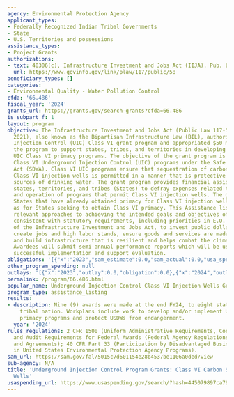 ```yaml
---
agency: Environmental Protection Agency
applicant_types:
- Federally Recognized Indian Tribal Governments
- State
- U.S. Territories and possessions
assistance_types:
- Project Grants
authorizations:
- text: 40306(c), Infrastructure Investment and Jobs Act (IIJA). Pub. L. 117, 58.
  url: https://www.govinfo.gov/link/plaw/117/public/58
beneficiary_types: []
categories:
- Environmental Quality - Water Pollution Control
cfda: '66.486'
fiscal_year: '2024'
grants_url: https://grants.gov/search-grants?cfda=66.486
is_subpart_f: 1
layout: program
objective: The Infrastructure Investment and Jobs Act (Public Law 117-58, Nov. 15,
  2021), also known as the Bipartisan Infrastructure Law (BIL), authorized a new Underground
  Injection Control (UIC) Class VI grant program and appropriated $50 million for
  the program to support states, tribes, and territories in developing and implementing
  UIC Class VI primacy programs. The objective of the grant program is to support
  Class VI Underground Injection Control (UIC) programs under the Safe Drinking Water
  Act (SDWA). Class VI UIC programs ensure that sequestration of carbon dioxide through
  Class VI injection wells is permitted in a manner that is protective of underground
  sources of drinking water. The grant program provides financial assistance to eligible
  states, territories, and tribes (States) to defray expenses related to the establishment
  and operation of programs that permit Class VI injection wells. The grants are for
  States that have already obtained primacy for Class VI injection wells, as well
  as for States seeking to obtain Class VI primacy. This Assistance listing considers
  relevant approaches to achieving the intended goals and objectives of the program
  consistent with statutory requirements, including priorities in E.O. 14052, Implementation
  of the Infrastructure Investment and Jobs Act, to invest public dollars equitably,
  create jobs and high labor stands, ensure goods and services are made in America,
  and build infrastructure that is resilient and helps combat the climate crisis.
  Awardees will submit semi-annual performance reports which will be used to measure
  successful implementation and support evaluation.
obligations: '[{"x":"2023","sam_estimate":0.0,"sam_actual":0.0,"usa_spending_actual":0.0},{"x":"2024","sam_estimate":0.0,"sam_actual":17370000.0,"usa_spending_actual":17370000.0},{"x":"2025","sam_estimate":0.0,"sam_actual":30880000.0,"usa_spending_actual":0.0}]'
other_program_spending: null
outlays: '[{"x":"2023","outlay":0.0,"obligation":0.0},{"x":"2024","outlay":23370.0,"obligation":17370000.0},{"x":"2025","outlay":0.0,"obligation":0.0}]'
permalink: /program/66.486.html
popular_name: Underground Injection Control Class VI Injection Wells Grant Program
program_type: assistance_listing
results:
- description: Nine (9) awards were made at the end FY24, to eight states and one
    tribal nation. Workplans include work to develop and/or implement UIC Class VI
    primacy programs and protect USDWs from endangerment.
  year: '2024'
rules_regulations: 2 CFR 1500 (Uniform Administrative Requirements, Cost Principles,
  and Audit Requirements for Federal Awards (Federal Agency Regulations for Grants
  and Agreements); 40 CFR Part 33 (Participation by Disadvantaged Business Enterprises
  in United States Environmental Protection Agency Programs).
sam_url: https://sam.gov/fal/5015c7d601154e28b4537be1106a0ded/view
sub-agency: N/A
title: 'Underground Injection Control Program Grants: Class VI Carbon Sequestration
  Wells'
usaspending_url: https://www.usaspending.gov/search/?hash=445079897ca791dcf3919103b96b1dd8
---
```

